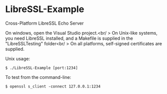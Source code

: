 # LibreSSL-Example
Cross-Platform LibreSSL Echo Server

On windows, open the Visual Studio project.<br/ >
On Unix-like systems, you need LibreSSL installed, and a Makefile is supplied in the "LibreSSLTesting" folder<br/ >
On all platforms, self-signed certificates are supplied.

Unix usage:

    $ ./LibreSSL-Example [port:1234]


To test from the command-line:

    $ openssl s_client -connect 127.0.0.1:1234
